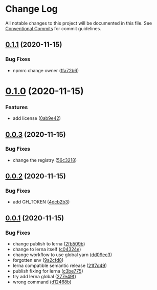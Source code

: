 # Change Log

All notable changes to this project will be documented in this file.
See [Conventional Commits](https://conventionalcommits.org) for commit guidelines.

## [0.1.1](https://github.com/berviantoleo/react-multi-crop/compare/v0.1.0...v0.1.1) (2020-11-15)


### Bug Fixes

* npmrc change owner ([ffa72b6](https://github.com/berviantoleo/react-multi-crop/commit/ffa72b63a1350988eddd9a337dd4615070ecc148))





# [0.1.0](https://github.com/berviantoleo/react-multi-crop/compare/v0.0.3...v0.1.0) (2020-11-15)


### Features

* add license ([0ab9e42](https://github.com/berviantoleo/react-multi-crop/commit/0ab9e42c6042be9dbd1a1db17b65adbe5573b8d7))





## [0.0.3](https://github.com/berviantoleo/react-multi-crop/compare/v0.0.2...v0.0.3) (2020-11-15)


### Bug Fixes

* change the registry ([56c3218](https://github.com/berviantoleo/react-multi-crop/commit/56c32187878a5d086183b88d87b74d436f11eb06))





## [0.0.2](https://github.com/berviantoleo/react-multi-crop/compare/v0.0.1...v0.0.2) (2020-11-15)


### Bug Fixes

* add GH_TOKEN ([4dcb2b3](https://github.com/berviantoleo/react-multi-crop/commit/4dcb2b3193b2150c05630388b81853637b991b80))





## [0.0.1](https://github.com/berviantoleo/react-multi-crop/compare/v1.0.0...v0.0.1) (2020-11-15)


### Bug Fixes

* change publish to lerna ([2fb509b](https://github.com/berviantoleo/react-multi-crop/commit/2fb509bfdca00f0503207de6809034eea4a2006b))
* change to lerna itself ([c04324e](https://github.com/berviantoleo/react-multi-crop/commit/c04324ebea18e5ee36180fbfb14ad61b5679fa2b))
* change workflow to use global yarn ([dd09ec3](https://github.com/berviantoleo/react-multi-crop/commit/dd09ec361849e74a926dd8a177c60d3b76cf29de))
* forgotten env ([9a2cfd8](https://github.com/berviantoleo/react-multi-crop/commit/9a2cfd8069b07a060fcd3c952594f3eace483486))
* lerna compatible semantic release ([21f7d49](https://github.com/berviantoleo/react-multi-crop/commit/21f7d49756e3241925d348e6730253ca78c05f7d))
* publish fixing for lerna ([c3be775](https://github.com/berviantoleo/react-multi-crop/commit/c3be7755ff34010a8bc169fd68c3c5cde2cff8c2))
* try add lerna global ([277e49f](https://github.com/berviantoleo/react-multi-crop/commit/277e49ff5a8cea8482d036fa27f84c6114741015))
* wrong command ([d12468b](https://github.com/berviantoleo/react-multi-crop/commit/d12468be67594382a77a4440cb40bc038fabcedd))
